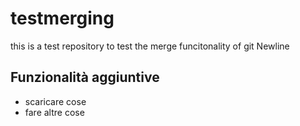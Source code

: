 # testmerging

this is a test repository to test the merge funcitonality of git
Newline

## Funzionalità aggiuntive
- scaricare cose
- fare altre cose

